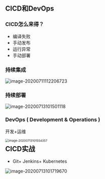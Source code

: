 ## CICD和DevOps

### CICD怎么来得？

- 编译失败
- 手动发布
- 运行异常
- 手动部署

### 持续集成

![image-20200711112206723](C:\Users\12605\Desktop\PHP_notes\.img\image-20200711112206723.png)

### 持续部署

![image-20200713101501118](C:\Users\12605\Desktop\PHP_notes\.img\image-20200713101501118.png)

### DevOps ( Development & Operations )

开发+运维

<img src="C:\Users\12605\Desktop\PHP_notes\.img\image-20200713101554357.png" alt="image-20200713101554357" style="zoom: 67%;float:left" />

## CICD实战

- Git+ Jenkins+ Kubernetes

![image-20200713101719670](C:\Users\12605\Desktop\PHP_notes\.img\image-20200713101719670.png)